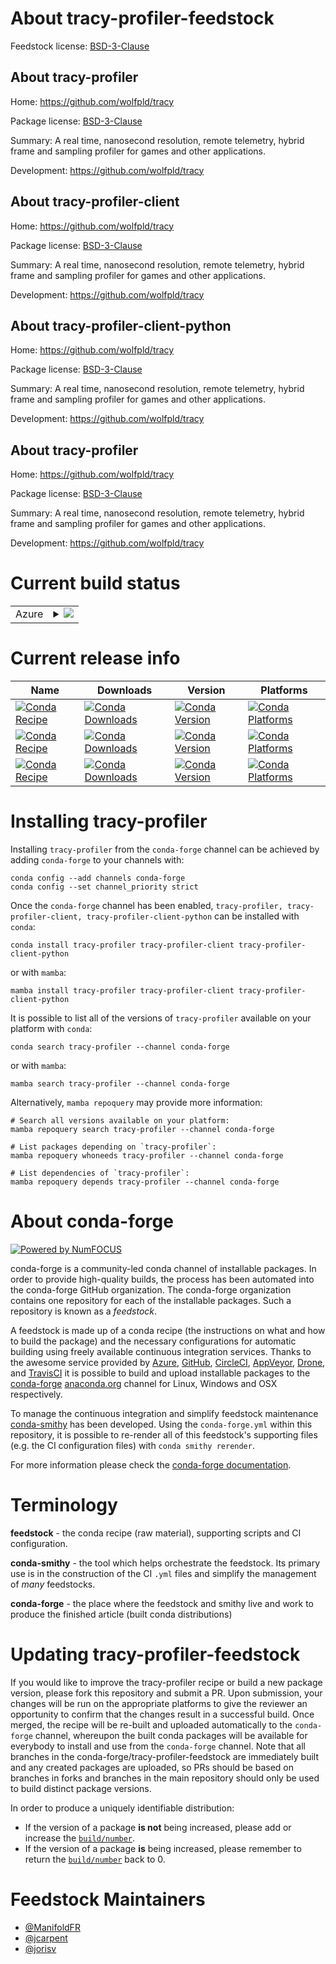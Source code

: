 About tracy-profiler-feedstock
==============================

Feedstock license: [BSD-3-Clause](https://github.com/conda-forge/tracy-feedstock/blob/main/LICENSE.txt)


About tracy-profiler
--------------------

Home: https://github.com/wolfpld/tracy

Package license: [BSD-3-Clause](https://github.com/wolfpld/tracy/blob/master/LICENSE)

Summary: A real time, nanosecond resolution, remote telemetry, hybrid frame and 
sampling profiler for games and other applications.


Development: https://github.com/wolfpld/tracy

About tracy-profiler-client
---------------------------

Home: https://github.com/wolfpld/tracy

Package license: [BSD-3-Clause](https://github.com/wolfpld/tracy/blob/master/LICENSE)

Summary: A real time, nanosecond resolution, remote telemetry, hybrid frame and
sampling profiler for games and other applications.


Development: https://github.com/wolfpld/tracy

About tracy-profiler-client-python
----------------------------------

Home: https://github.com/wolfpld/tracy

Package license: [BSD-3-Clause](https://github.com/wolfpld/tracy/blob/master/LICENSE)

Summary: A real time, nanosecond resolution, remote telemetry, hybrid frame and
sampling profiler for games and other applications.


Development: https://github.com/wolfpld/tracy

About tracy-profiler
--------------------

Home: https://github.com/wolfpld/tracy

Package license: [BSD-3-Clause](https://github.com/wolfpld/tracy/blob/master/LICENSE)

Summary: A real time, nanosecond resolution, remote telemetry, hybrid frame and
sampling profiler for games and other applications.


Development: https://github.com/wolfpld/tracy

Current build status
====================


<table>
    
  <tr>
    <td>Azure</td>
    <td>
      <details>
        <summary>
          <a href="https://dev.azure.com/conda-forge/feedstock-builds/_build/latest?definitionId=23405&branchName=main">
            <img src="https://dev.azure.com/conda-forge/feedstock-builds/_apis/build/status/tracy-feedstock?branchName=main">
          </a>
        </summary>
        <table>
          <thead><tr><th>Variant</th><th>Status</th></tr></thead>
          <tbody><tr>
              <td>linux_64</td>
              <td>
                <a href="https://dev.azure.com/conda-forge/feedstock-builds/_build/latest?definitionId=23405&branchName=main">
                  <img src="https://dev.azure.com/conda-forge/feedstock-builds/_apis/build/status/tracy-feedstock?branchName=main&jobName=linux&configuration=linux%20linux_64_" alt="variant">
                </a>
              </td>
            </tr><tr>
              <td>linux_aarch64</td>
              <td>
                <a href="https://dev.azure.com/conda-forge/feedstock-builds/_build/latest?definitionId=23405&branchName=main">
                  <img src="https://dev.azure.com/conda-forge/feedstock-builds/_apis/build/status/tracy-feedstock?branchName=main&jobName=linux&configuration=linux%20linux_aarch64_" alt="variant">
                </a>
              </td>
            </tr><tr>
              <td>linux_ppc64le</td>
              <td>
                <a href="https://dev.azure.com/conda-forge/feedstock-builds/_build/latest?definitionId=23405&branchName=main">
                  <img src="https://dev.azure.com/conda-forge/feedstock-builds/_apis/build/status/tracy-feedstock?branchName=main&jobName=linux&configuration=linux%20linux_ppc64le_" alt="variant">
                </a>
              </td>
            </tr><tr>
              <td>osx_64</td>
              <td>
                <a href="https://dev.azure.com/conda-forge/feedstock-builds/_build/latest?definitionId=23405&branchName=main">
                  <img src="https://dev.azure.com/conda-forge/feedstock-builds/_apis/build/status/tracy-feedstock?branchName=main&jobName=osx&configuration=osx%20osx_64_" alt="variant">
                </a>
              </td>
            </tr><tr>
              <td>osx_arm64</td>
              <td>
                <a href="https://dev.azure.com/conda-forge/feedstock-builds/_build/latest?definitionId=23405&branchName=main">
                  <img src="https://dev.azure.com/conda-forge/feedstock-builds/_apis/build/status/tracy-feedstock?branchName=main&jobName=osx&configuration=osx%20osx_arm64_" alt="variant">
                </a>
              </td>
            </tr><tr>
              <td>win_64</td>
              <td>
                <a href="https://dev.azure.com/conda-forge/feedstock-builds/_build/latest?definitionId=23405&branchName=main">
                  <img src="https://dev.azure.com/conda-forge/feedstock-builds/_apis/build/status/tracy-feedstock?branchName=main&jobName=win&configuration=win%20win_64_" alt="variant">
                </a>
              </td>
            </tr>
          </tbody>
        </table>
      </details>
    </td>
  </tr>
</table>

Current release info
====================

| Name | Downloads | Version | Platforms |
| --- | --- | --- | --- |
| [![Conda Recipe](https://img.shields.io/badge/recipe-tracy--profiler-green.svg)](https://anaconda.org/conda-forge/tracy-profiler) | [![Conda Downloads](https://img.shields.io/conda/dn/conda-forge/tracy-profiler.svg)](https://anaconda.org/conda-forge/tracy-profiler) | [![Conda Version](https://img.shields.io/conda/vn/conda-forge/tracy-profiler.svg)](https://anaconda.org/conda-forge/tracy-profiler) | [![Conda Platforms](https://img.shields.io/conda/pn/conda-forge/tracy-profiler.svg)](https://anaconda.org/conda-forge/tracy-profiler) |
| [![Conda Recipe](https://img.shields.io/badge/recipe-tracy--profiler--client-green.svg)](https://anaconda.org/conda-forge/tracy-profiler-client) | [![Conda Downloads](https://img.shields.io/conda/dn/conda-forge/tracy-profiler-client.svg)](https://anaconda.org/conda-forge/tracy-profiler-client) | [![Conda Version](https://img.shields.io/conda/vn/conda-forge/tracy-profiler-client.svg)](https://anaconda.org/conda-forge/tracy-profiler-client) | [![Conda Platforms](https://img.shields.io/conda/pn/conda-forge/tracy-profiler-client.svg)](https://anaconda.org/conda-forge/tracy-profiler-client) |
| [![Conda Recipe](https://img.shields.io/badge/recipe-tracy--profiler--client--python-green.svg)](https://anaconda.org/conda-forge/tracy-profiler-client-python) | [![Conda Downloads](https://img.shields.io/conda/dn/conda-forge/tracy-profiler-client-python.svg)](https://anaconda.org/conda-forge/tracy-profiler-client-python) | [![Conda Version](https://img.shields.io/conda/vn/conda-forge/tracy-profiler-client-python.svg)](https://anaconda.org/conda-forge/tracy-profiler-client-python) | [![Conda Platforms](https://img.shields.io/conda/pn/conda-forge/tracy-profiler-client-python.svg)](https://anaconda.org/conda-forge/tracy-profiler-client-python) |

Installing tracy-profiler
=========================

Installing `tracy-profiler` from the `conda-forge` channel can be achieved by adding `conda-forge` to your channels with:

```
conda config --add channels conda-forge
conda config --set channel_priority strict
```

Once the `conda-forge` channel has been enabled, `tracy-profiler, tracy-profiler-client, tracy-profiler-client-python` can be installed with `conda`:

```
conda install tracy-profiler tracy-profiler-client tracy-profiler-client-python
```

or with `mamba`:

```
mamba install tracy-profiler tracy-profiler-client tracy-profiler-client-python
```

It is possible to list all of the versions of `tracy-profiler` available on your platform with `conda`:

```
conda search tracy-profiler --channel conda-forge
```

or with `mamba`:

```
mamba search tracy-profiler --channel conda-forge
```

Alternatively, `mamba repoquery` may provide more information:

```
# Search all versions available on your platform:
mamba repoquery search tracy-profiler --channel conda-forge

# List packages depending on `tracy-profiler`:
mamba repoquery whoneeds tracy-profiler --channel conda-forge

# List dependencies of `tracy-profiler`:
mamba repoquery depends tracy-profiler --channel conda-forge
```


About conda-forge
=================

[![Powered by
NumFOCUS](https://img.shields.io/badge/powered%20by-NumFOCUS-orange.svg?style=flat&colorA=E1523D&colorB=007D8A)](https://numfocus.org)

conda-forge is a community-led conda channel of installable packages.
In order to provide high-quality builds, the process has been automated into the
conda-forge GitHub organization. The conda-forge organization contains one repository
for each of the installable packages. Such a repository is known as a *feedstock*.

A feedstock is made up of a conda recipe (the instructions on what and how to build
the package) and the necessary configurations for automatic building using freely
available continuous integration services. Thanks to the awesome service provided by
[Azure](https://azure.microsoft.com/en-us/services/devops/), [GitHub](https://github.com/),
[CircleCI](https://circleci.com/), [AppVeyor](https://www.appveyor.com/),
[Drone](https://cloud.drone.io/welcome), and [TravisCI](https://travis-ci.com/)
it is possible to build and upload installable packages to the
[conda-forge](https://anaconda.org/conda-forge) [anaconda.org](https://anaconda.org/)
channel for Linux, Windows and OSX respectively.

To manage the continuous integration and simplify feedstock maintenance
[conda-smithy](https://github.com/conda-forge/conda-smithy) has been developed.
Using the ``conda-forge.yml`` within this repository, it is possible to re-render all of
this feedstock's supporting files (e.g. the CI configuration files) with ``conda smithy rerender``.

For more information please check the [conda-forge documentation](https://conda-forge.org/docs/).

Terminology
===========

**feedstock** - the conda recipe (raw material), supporting scripts and CI configuration.

**conda-smithy** - the tool which helps orchestrate the feedstock.
                   Its primary use is in the construction of the CI ``.yml`` files
                   and simplify the management of *many* feedstocks.

**conda-forge** - the place where the feedstock and smithy live and work to
                  produce the finished article (built conda distributions)


Updating tracy-profiler-feedstock
=================================

If you would like to improve the tracy-profiler recipe or build a new
package version, please fork this repository and submit a PR. Upon submission,
your changes will be run on the appropriate platforms to give the reviewer an
opportunity to confirm that the changes result in a successful build. Once
merged, the recipe will be re-built and uploaded automatically to the
`conda-forge` channel, whereupon the built conda packages will be available for
everybody to install and use from the `conda-forge` channel.
Note that all branches in the conda-forge/tracy-profiler-feedstock are
immediately built and any created packages are uploaded, so PRs should be based
on branches in forks and branches in the main repository should only be used to
build distinct package versions.

In order to produce a uniquely identifiable distribution:
 * If the version of a package **is not** being increased, please add or increase
   the [``build/number``](https://docs.conda.io/projects/conda-build/en/latest/resources/define-metadata.html#build-number-and-string).
 * If the version of a package **is** being increased, please remember to return
   the [``build/number``](https://docs.conda.io/projects/conda-build/en/latest/resources/define-metadata.html#build-number-and-string)
   back to 0.

Feedstock Maintainers
=====================

* [@ManifoldFR](https://github.com/ManifoldFR/)
* [@jcarpent](https://github.com/jcarpent/)
* [@jorisv](https://github.com/jorisv/)

